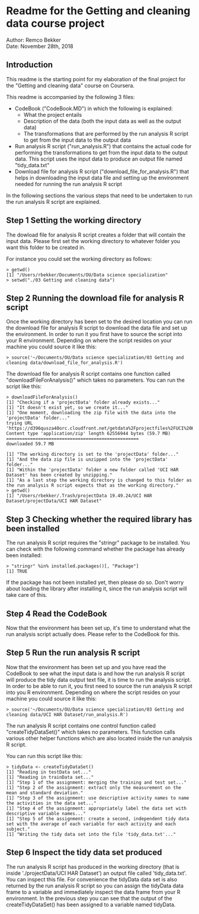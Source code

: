 # Readme for the Getting and cleaning data course project
Author: Remco Bekker  
Date:   November 28th, 2018  

## Introduction
This readme is the starting point for my elaboration of the final project for the "Getting and cleaning data" course on Coursera.

This readme is accompanied by the following 3 files:

* CodeBook ("CodeBook.MD") in which the following is explained:
    * What the project entails
    * Description of the data (both the input data as well as the output data)
    * The transformations that are performed by the run analysis R script to get from the input data to the output data
* Run analysis R script ("run_analysis.R") that contains the actual code for performing the transformations to get from the input data to the output data. This script uses the input data to produce an output file named "tidy_data.txt"
* Download file for analysis R script ("download_file_for_analysis.R") that helps in downloading the input data file and setting up the environment needed for running the run analysis R script

In the following sections the various steps that need to be undertaken to run the run analysis R script are explained.

## Step 1 Setting the working directory
The dowload file for analysis R script creates a folder that will contain the input data. Please first set the working directory to whatever folder you want this folder to be created in. 

For instance you could set the working directory as follows:

    > getwd()
    [1] "/Users/rbekker/Documents/OU/Data science specialization"
    > setwd("./03 Getting and cleaning data")

## Step 2 Running the download file for analysis R script
Once the working directory has been set to the desired location you can run the download file for analysis R script to download the data file and set up the environment. In order to run it you first have to source the script into your R environment. Depending on where the script resides on your machine you could source it like this:

    > source('~/Documents/OU/Data science specialization/03 Getting and cleaning data/download_file_for_analysis.R')

The download file for analysis R script contains one function called "downloadFileForAnalysis()" which takes no parameters. You can run the script like this:

    > downloadFileForAnalysis()
    [1] "Checking if a 'projectData' folder already exists..."
    [1] "It doesn't exist yet, so we create it..."
    [1] "One moment, downloading the zip file with the data into the 'projectData' folder..."
    trying URL 'https://d396qusza40orc.cloudfront.net/getdata%2Fprojectfiles%2FUCI%20HAR%20Dataset.zip'
    Content type 'application/zip' length 62556944 bytes (59.7 MB)
    ==================================================
    downloaded 59.7 MB
    
    [1] "The working directory is set to the 'projectData' folder..."
    [1] "And the data zip file is unzipped into the 'projectData' folder..."
    [1] "Within the 'projectData' folder a new folder called 'UCI HAR Dataset' has been created by unzipping."
    [1] "As a last step the working directory is changed to this folder as the run analysis R script expects that as the working directory."
    > getwd()
    [1] "/Users/rbekker/.Trash/projectData 19.49.24/UCI HAR Dataset/projectData/UCI HAR Dataset"

## Step 3 Checking whether the required library has been installed
The run analysis R script requires the "stringr" package to be installed. You can check with the following command whether the package
has already been installed:

    > "stringr" %in% installed.packages()[, "Package"]
    [1] TRUE

If the package has not been installed yet, then please do so. Don't worry about loading the library after installing it, since the 
run analysis script will take care of this.

## Step 4 Read the CodeBook 
Now that the environment has been set up, it's time to understand what the run analysis script actually does. Please refer to the CodeBook for this.

## Step 5 Run the run analysis R script
Now that the environment has been set up and you have read the CodeBook to see what the input data is and how the run analysis R script will
produce the tidy data output text file, it is time to run the analysis script. In order to be able to run it, you first need to source the run analysis R script into you R environment. Depending on where the script resides on your machine you could source it like this:

    > source('~/Documents/OU/Data science specialization/03 Getting and cleaning data/UCI HAR Dataset/run_analysis.R')

The run analysis R script contains one control function called "createTidyDataSet()" which takes no parameters. This function calls various other
helper functions which are also located inside the run analysis R script. 

You can run this script like this:

    > tidyData <- createTidyDataSet()
    [1] "Reading in testData set..."
    [1] "Reading in trainData set..."
    [1] "Step 1 of the assignment: merging the training and test set..."
    [1] "Step 2 of the assignment: extract only the measurement on the mean and standard deviation."
    [1] "Step 3 of the assignment: use descriptive activity names to name the activities in the data set..."
    [1] "Step 4 of the assignment: appropriately label the data set with descriptive variable names..."
    [1] "Step 5 of the assignment: create a second, independent tidy data set with the average of each variable for each activity and each subject."
    [1] "Writing the tidy data set into the file 'tidy_data.txt'..."

## Step 6 Inspect the tidy data set produced
The run analysis R script has produced in the working directory (that is inside './projectData/UCI HAR Dataset') an output file
called 'tidy_data.txt'. You can inspect this file. For convenience the tidyData data set is also returned by the run analysis R script so you can assign the tidyData data frame to a variable and immediately inspect the data frame from your R environment. 
In the previous step you can see that the output of the createTidyDataSet() has been assigned to a variable named tidyData.


